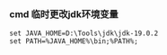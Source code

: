 ### cmd 临时更改jdk环境变量

```
set JAVA_HOME=D:\Tools\jdk\jdk-19.0.2
set PATH=%JAVA_HOME%\bin;%PATH%;
```
